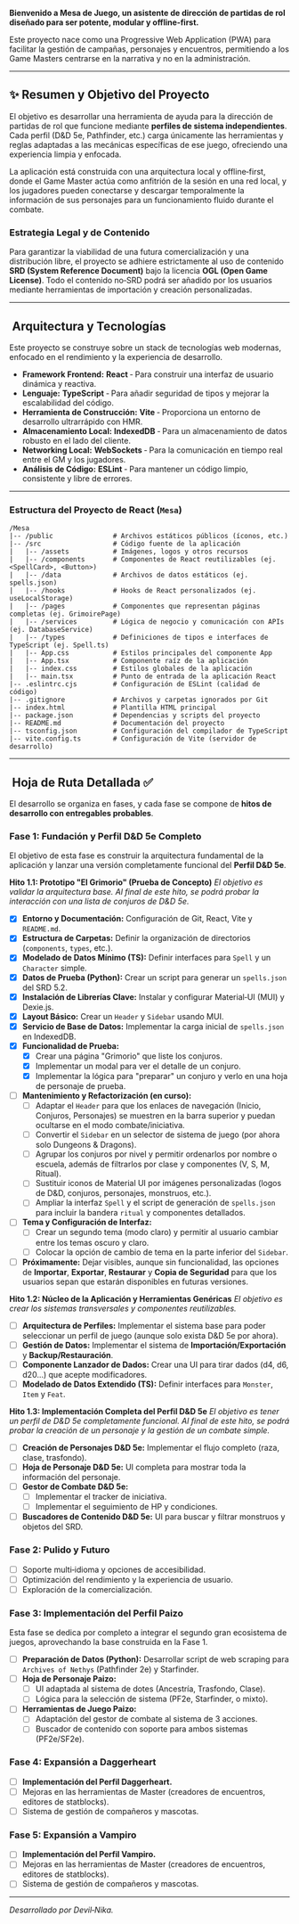 **Bienvenido a Mesa de Juego, un asistente de dirección de partidas de rol diseñado para ser potente, modular y offline‑first.**

Este proyecto nace como una Progressive Web Application (PWA) para facilitar la gestión de campañas, personajes y encuentros, permitiendo a los Game Masters centrarse en la narrativa y no en la administración.

---

## ✨ Resumen y Objetivo del Proyecto

El objetivo es desarrollar una herramienta de ayuda para la dirección de partidas de rol que funcione mediante **perfiles de sistema independientes**. Cada perfil (D&D 5e, Pathfinder, etc.) carga únicamente las herramientas y reglas adaptadas a las mecánicas específicas de ese juego, ofreciendo una experiencia limpia y enfocada.

La aplicación está construida con una arquitectura local y offline‑first, donde el Game Master actúa como anfitrión de la sesión en una red local, y los jugadores pueden conectarse y descargar temporalmente la información de sus personajes para un funcionamiento fluido durante el combate.

### Estrategia Legal y de Contenido

Para garantizar la viabilidad de una futura comercialización y una distribución libre, el proyecto se adhiere estrictamente al uso de contenido **SRD (System Reference Document)** bajo la licencia **OGL (Open Game License)**. Todo el contenido no‑SRD podrá ser añadido por los usuarios mediante herramientas de importación y creación personalizadas.

---

## ️ Arquitectura y Tecnologías

Este proyecto se construye sobre un stack de tecnologías web modernas, enfocado en el rendimiento y la experiencia de desarrollo.

*   **Framework Frontend:** **React** ‑ Para construir una interfaz de usuario dinámica y reactiva.
*   **Lenguaje:** **TypeScript** ‑ Para añadir seguridad de tipos y mejorar la escalabilidad del código.
*   **Herramienta de Construcción:** **Vite** ‑ Proporciona un entorno de desarrollo ultrarrápido con HMR.
*   **Almacenamiento Local:** **IndexedDB** ‑ Para un almacenamiento de datos robusto en el lado del cliente.
*   **Networking Local:** **WebSockets** ‑ Para la comunicación en tiempo real entre el GM y los jugadores.
*   **Análisis de Código:** **ESLint** ‑ Para mantener un código limpio, consistente y libre de errores.

---
### Estructura del Proyecto de React (`Mesa`)

```
/Mesa
|-- /public               # Archivos estáticos públicos (íconos, etc.)
|-- /src                  # Código fuente de la aplicación
|   |-- /assets           # Imágenes, logos y otros recursos
|   |-- /components       # Componentes de React reutilizables (ej. <SpellCard>, <Button>)
|   |-- /data             # Archivos de datos estáticos (ej. spells.json)
|   |-- /hooks            # Hooks de React personalizados (ej. useLocalStorage)
|   |-- /pages            # Componentes que representan páginas completas (ej. GrimoirePage)
|   |-- /services         # Lógica de negocio y comunicación con APIs (ej. DatabaseService)
|   |-- /types            # Definiciones de tipos e interfaces de TypeScript (ej. Spell.ts)
|   |-- App.css           # Estilos principales del componente App
|   |-- App.tsx           # Componente raíz de la aplicación
|   |-- index.css         # Estilos globales de la aplicación
|   |-- main.tsx          # Punto de entrada de la aplicación React
|-- .eslintrc.cjs         # Configuración de ESLint (calidad de código)
|-- .gitignore            # Archivos y carpetas ignorados por Git
|-- index.html            # Plantilla HTML principal
|-- package.json          # Dependencias y scripts del proyecto
|-- README.md             # Documentación del proyecto
|-- tsconfig.json         # Configuración del compilador de TypeScript
|-- vite.config.ts        # Configuración de Vite (servidor de desarrollo)
```

---

## ️ Hoja de Ruta Detallada ✅

El desarrollo se organiza en fases, y cada fase se compone de **hitos de desarrollo con entregables probables**.

###  Fase 1: Fundación y Perfil D&D 5e Completo

El objetivo de esta fase es construir la arquitectura fundamental de la aplicación y lanzar una versión completamente funcional del **Perfil D&D 5e**.

**Hito 1.1: Prototipo "El Grimorio" (Prueba de Concepto)**
*El objetivo es validar la arquitectura base. Al final de este hito, se podrá probar la interacción con una lista de conjuros de D&D 5e.*
- [x] **Entorno y Documentación:** Configuración de Git, React, Vite y `README.md`.
- [x] **Estructura de Carpetas:** Definir la organización de directorios (`components`, `types`, etc.).
- [x] **Modelado de Datos Mínimo (TS):** Definir interfaces para `Spell` y un `Character` simple.
- [x] **Datos de Prueba (Python):** Crear un script para generar un `spells.json` del SRD 5.2.
- [x] **Instalación de Librerías Clave:** Instalar y configurar Material‑UI (MUI) y Dexie.js.
- [x] **Layout Básico:** Crear un `Header` y `Sidebar` usando MUI.
- [x] **Servicio de Base de Datos:** Implementar la carga inicial de `spells.json` en IndexedDB.
- [x] **Funcionalidad de Prueba:**
    - [x] Crear una página "Grimorio" que liste los conjuros.
    - [x] Implementar un modal para ver el detalle de un conjuro.
    - [x] Implementar la lógica para "preparar" un conjuro y verlo en una hoja de personaje de prueba.

- [ ] **Mantenimiento y Refactorización (en curso):**
    - [ ] Adaptar el `Header` para que los enlaces de navegación (Inicio, Conjuros, Personajes) se muestren en la barra superior y puedan ocultarse en el modo combate/iniciativa.
    - [ ] Convertir el `Sidebar` en un selector de sistema de juego (por ahora solo Dungeons & Dragons).
    - [ ] Agrupar los conjuros por nivel y permitir ordenarlos por nombre o escuela, además de filtrarlos por clase y componentes (V, S, M, Ritual).
    - [ ] Sustituir iconos de Material UI por imágenes personalizadas (logos de D&D, conjuros, personajes, monstruos, etc.).
    - [ ] Ampliar la interfaz `Spell` y el script de generación de `spells.json` para incluir la bandera `ritual` y componentes detallados.

- [ ] **Tema y Configuración de Interfaz:**
    - [ ] Crear un segundo tema (modo claro) y permitir al usuario cambiar entre los temas oscuro y claro.
    - [ ] Colocar la opción de cambio de tema en la parte inferior del `Sidebar`.

- [ ] **Próximamente:** Dejar visibles, aunque sin funcionalidad, las opciones de **Importar**, **Exportar**, **Restaurar** y **Copia de Seguridad** para que los usuarios sepan que estarán disponibles en futuras versiones.

**Hito 1.2: Núcleo de la Aplicación y Herramientas Genéricas**
*El objetivo es crear los sistemas transversales y componentes reutilizables.*
- [ ] **Arquitectura de Perfiles:** Implementar el sistema base para poder seleccionar un perfil de juego (aunque solo exista D&D 5e por ahora).
- [ ] **Gestión de Datos:** Implementar el sistema de **Importación/Exportación** y **Backup/Restauración**.
- [ ] **Componente Lanzador de Dados:** Crear una UI para tirar dados (d4, d6, d20...) que acepte modificadores.
- [ ] **Modelado de Datos Extendido (TS):** Definir interfaces para `Monster`, `Item` y `Feat`.

**Hito 1.3: Implementación Completa del Perfil D&D 5e**
*El objetivo es tener un perfil de D&D 5e completamente funcional. Al final de este hito, se podrá probar la creación de un personaje y la gestión de un combate simple.*
- [ ] **Creación de Personajes D&D 5e:** Implementar el flujo completo (raza, clase, trasfondo).
- [ ] **Hoja de Personaje D&D 5e:** UI completa para mostrar toda la información del personaje.
- [ ] **Gestor de Combate D&D 5e:**
    - [ ] Implementar el tracker de iniciativa.
    - [ ] Implementar el seguimiento de HP y condiciones.
- [ ] **Buscadores de Contenido D&D 5e:** UI para buscar y filtrar monstruos y objetos del SRD.

###  Fase 2: Pulido y Futuro

- [ ] Soporte multi‑idioma y opciones de accesibilidad.
- [ ] Optimización del rendimiento y la experiencia de usuario.
- [ ] Exploración de la comercialización.

###  Fase 3: Implementación del Perfil Paizo

Esta fase se dedica por completo a integrar el segundo gran ecosistema de juegos, aprovechando la base construida en la Fase 1.

- [ ] **Preparación de Datos (Python):** Desarrollar script de web scraping para `Archives of Nethys` (Pathfinder 2e) y Starfinder.
- [ ] **Hoja de Personaje Paizo:**
    - [ ] UI adaptada al sistema de dotes (Ancestría, Trasfondo, Clase).
    - [ ] Lógica para la selección de sistema (PF2e, Starfinder, o mixto).
- [ ] **Herramientas de Juego Paizo:**
    - [ ] Adaptación del gestor de combate al sistema de 3 acciones.
    - [ ] Buscador de contenido con soporte para ambos sistemas (PF2e/SF2e).

###  Fase 4: Expansión a Daggerheart

- [ ] **Implementación del Perfil Daggerheart.**
- [ ] Mejoras en las herramientas de Master (creadores de encuentros, editores de statblocks).
- [ ] Sistema de gestión de compañeros y mascotas.

###  Fase 5: Expansión a Vampiro

- [ ] **Implementación del Perfil Vampiro.**
- [ ] Mejoras en las herramientas de Master (creadores de encuentros, editores de statblocks).
- [ ] Sistema de gestión de compañeros y mascotas.

---

*Desarrollado por Devil‑Nika.*
